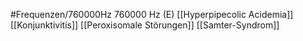 #Frequenzen/760000Hz
760000 Hz (E)
[[Hyperpipecolic Acidemia]]
[[Konjunktivitis]]
[[Peroxisomale Störungen]]
[[Samter-Syndrom]]